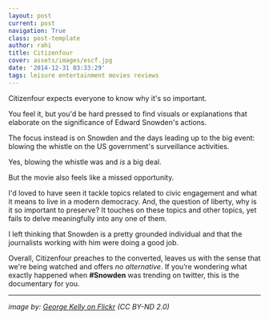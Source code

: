 ```yaml
---
layout: post
current: post
navigation: True
class: post-template
author: rahi
title: Citizenfour
cover: assets/images/escf.jpg
date: '2014-12-31 03:33:29'
tags: leisure entertainment movies reviews
---
```


Citizenfour expects everyone to know why it's so important.

You feel it, but you'd be hard pressed to find visuals or explanations that elaborate on the significance of Edward Snowden's actions.

The focus instead is on Snowden and the days leading up to the big event: blowing the whistle on the US government's surveillance activities.

Yes, blowing the whistle was and *is* a big deal.

But the movie also feels like a missed opportunity.

I'd loved to have seen it tackle topics related to civic engagement and what it means to live in a modern democracy. And, the question of liberty, why is it so important to preserve? It touches on these topics and other topics, yet fails to delve meaningfully into any one of them.

I left thinking that Snowden is a pretty grounded individual and that the journalists working with him were doing a good job.

Overall, Citizenfour preaches to the converted, leaves us with the sense that we're being watched and offers *no alternative*. If you’re wondering what exactly happened when **#Snowden** was trending on twitter, this is the documentary for you.

---

*image by: [George Kelly on Flickr](https://www.flickr.com/photos/allaboutgeorge/15427445517/in/photolist-q4oGFU-pvgG4X-pKSaoV) (CC BY-ND 2.0)*
